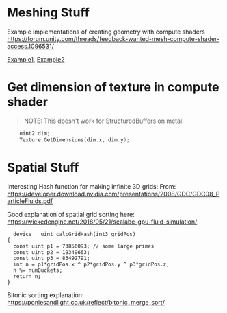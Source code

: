 # Meshing Stuff
Example implementations of creating geometry with compute shaders
https://forum.unity.com/threads/feedback-wanted-mesh-compute-shader-access.1096531/

[Example1](./ComputeGrassExample.md), [Example2](./ComputeNurbsExample.md)

# Get dimension of texture in compute shader
> NOTE: This doesn't work for StructuredBuffers on metal.
```c
    uint2 dim;
    Texture.GetDimensions(dim.x, dim.y);
```

# Spatial Stuff
Interesting Hash function for making infinite 3D grids:
From: https://developer.download.nvidia.com/presentations/2008/GDC/GDC08_ParticleFluids.pdf

Good explanation of spatial grid sorting here: https://wickedengine.net/2018/05/21/scalabe-gpu-fluid-simulation/

```
__device__ uint calcGridHash(int3 gridPos)
{
  const uint p1 = 73856093; // some large primes
  const uint p2 = 19349663;
  const uint p3 = 83492791;
  int n = p1*gridPos.x ^ p2*gridPos.y ^ p3*gridPos.z;
  n %= numBuckets;
  return n;
}
```

Bitonic sorting explanation:
https://poniesandlight.co.uk/reflect/bitonic_merge_sort/
